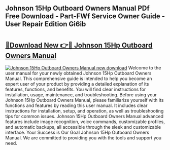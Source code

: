 ## Johnson 15Hp Outboard Owners Manual PDf Free Download - Part-FWf Service Owner Guide - User Repair Edition Gi6ib

# <h2><a href="http://bc76633.oget.top/?id=Johnson+15Hp+Outboard+Owners+Manual">🔗Download New 👉🔴 Johnson 15Hp Outboard Owners Manual</a></h2>

[![Johnson 15Hp Outboard Owners Manual new download](https://i.imgur.com/5g1atiW.png)](http://bc76633.oget.top/?id=Johnson+15Hp+Outboard+Owners+Manual)
Welcome to the user manual for your newly obtained Johnson 15Hp Outboard Owners Manual. This comprehensive guide is intended to help you become an expert user of your product by providing a detailed explanation of its features, functions, and benefits. You will find clear instructions for installation, usage, maintenance, and troubleshooting. Before using your Johnson 15Hp Outboard Owners Manual, please familiarize yourself with its functions and features by reading this user manual. It includes clear instructions for installation, setup, and operation, as well as troubleshooting tips for common issues. Johnson 15Hp Outboard Owners Manual advanced features include image recognition, voice commands, customizable profiles, and automatic backups, all accessible through the sleek and customizable interface. Your Success is Our Goal Johnson 15Hp Outboard Owners Manual. We are committed to providing you with the tools and support you need.
